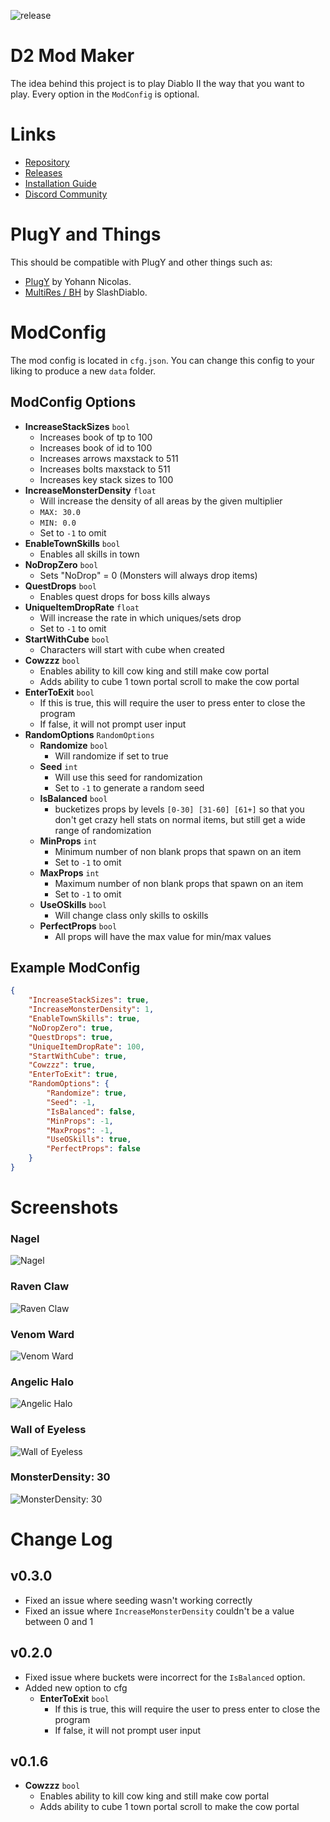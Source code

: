 ![release](https://img.shields.io/github/v/release/tlentz/d2modmaker?include_prereleases&sort=semver)

# D2 Mod Maker

The idea behind this project is to play Diablo II the way that you want to play.  Every option in the `ModConfig` is optional.

# Links
* [Repository](https://github.com/tlentz/d2modmaker)
* [Releases](https://github.com/tlentz/d2modmaker/releases)
* [Installation Guide](https://docs.google.com/document/d/1M5uY67giX4DGnXHxmApb-Uf5AUZdN5yquidAr2BUR_c/edit?usp=sharing)
* [Discord Community](https://discord.gg/eQt2Z9b)

# PlugY and Things
This should be compatible with PlugY and other things such as:
* [PlugY](http://plugy.free.fr/en/index.html) by Yohann Nicolas.
* [MultiRes / BH](https://www.reddit.com/r/slashdiablo/comments/7z5uy1/hd_mod_and_maphack_new_release/) by SlashDiablo.

# ModConfig

The mod config is located in `cfg.json`.  You can change this config to your liking to produce a new `data` folder.

## ModConfig Options
* **IncreaseStackSizes** `bool`
    * Increases book of tp to 100
    * Increases book of id to 100
    * Increases arrows maxstack to 511
    * Increases bolts maxstack to 511
    * Increases key stack sizes to 100
* **IncreaseMonsterDensity** `float`
    * Will increase the density of all areas by the given multiplier
    * `MAX: 30.0`
    * `MIN: 0.0`
    * Set to `-1` to omit
* **EnableTownSkills** `bool`
    * Enables all skills in town
* **NoDropZero** `bool`
    * Sets "NoDrop" = 0 (Monsters will always drop items)
* **QuestDrops** `bool`
    * Enables quest drops for boss kills always
* **UniqueItemDropRate** `float`
    * Will increase the rate in which uniques/sets drop
    * Set to `-1` to omit
* **StartWithCube** `bool`
    * Characters will start with cube when created
* **Cowzzz** `bool`
    * Enables ability to kill cow king and still make cow portal
    * Adds ability to cube 1 town portal scroll to make the cow portal
* **EnterToExit** `bool`
    * If this is true, this will require the user to press enter to close the program
    * If false, it will not prompt user input
* **RandomOptions** `RandomOptions`
    * **Randomize** `bool`
        * Will randomize if set to true
    * **Seed** `int`
        * Will use this seed for randomization
        * Set to `-1` to generate a random seed
    * **IsBalanced** `bool`
        * bucketizes props by levels `[0-30] [31-60] [61+]` so that you don't get crazy hell stats on normal items, but still get a wide range of randomization
    * **MinProps** `int`
        * Minimum number of non blank props that spawn on an item
        * Set to `-1` to omit
    * **MaxProps** `int`
        * Maximum number of non blank props that spawn on an item
        * Set to `-1` to omit
    * **UseOSkills** `bool`
        * Will change class only skills to oskills
    * **PerfectProps** `bool`
        * All props will have the max value for min/max values

## Example ModConfig
```json
{
    "IncreaseStackSizes": true,
    "IncreaseMonsterDensity": 1,
    "EnableTownSkills": true,
    "NoDropZero": true,
    "QuestDrops": true,
    "UniqueItemDropRate": 100,
    "StartWithCube": true,
    "Cowzzz": true,
    "EnterToExit": true,
    "RandomOptions": {
        "Randomize": true,
        "Seed": -1,
        "IsBalanced": false,
        "MinProps": -1,
        "MaxProps": -1,
        "UseOSkills": true,
        "PerfectProps": false
    }
}
```

# Screenshots
### Nagel
![Nagel](https://i.imgur.com/1zOKK3q.png)
### Raven Claw
![Raven Claw](https://i.imgur.com/tmxZpjc.png)
### Venom Ward
![Venom Ward](https://i.imgur.com/7cLQDBN.png)
### Angelic Halo
![Angelic Halo](https://i.imgur.com/N3Om8II.png)
### Wall of Eyeless
![Wall of Eyeless](https://i.imgur.com/QL07TKL.png)
### MonsterDensity: 30
![MonsterDensity: 30](https://i.imgur.com/d6iCBZA.png)

# Change Log

## v0.3.0
* Fixed an issue where seeding wasn't working correctly
* Fixed an issue where `IncreaseMonsterDensity` couldn't be a value between 0 and 1

## v0.2.0
* Fixed issue where buckets were incorrect for the `IsBalanced` option.
* Added new option to cfg
    * **EnterToExit** `bool`
        * If this is true, this will require the user to press enter to close the program
        * If false, it will not prompt user input

## v0.1.6
* **Cowzzz** `bool`
    * Enables ability to kill cow king and still make cow portal
    * Adds ability to cube 1 town portal scroll to make the cow portal
